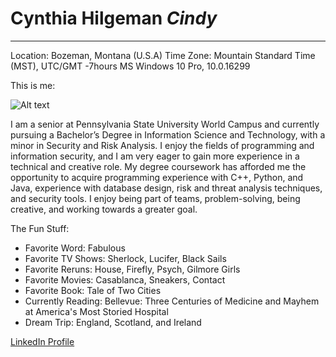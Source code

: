 # Cynthia Hilgeman _Cindy_
---
Location: Bozeman, Montana (U.S.A) 
Time Zone: Mountain Standard Time (MST), UTC/GMT -7hours
MS Windows 10 Pro, 10.0.16299

This is me:

![Alt text](https://avatars0.githubusercontent.com/u/35432613?s=400&u=a0637d3f2d86623519841fb953df4592bdca9f80&v=4 "Me")

I am a senior at Pennsylvania State University World Campus and currently pursuing a Bachelor’s Degree in Information Science and Technology, with a minor in Security and Risk Analysis. I enjoy the fields of programming and information security, and I am very eager to gain more experience in a technical and creative role. My degree coursework has afforded me the opportunity to acquire programming experience with C++, Python, and Java, experience with database design, risk and threat analysis techniques, and security tools. I enjoy being part of teams, problem-solving, being creative, and working towards a greater goal. 

The Fun Stuff:
  * Favorite Word: Fabulous
  * Favorite TV Shows: Sherlock, Lucifer, Black Sails
  * Favorite Reruns: House, Firefly, Psych, Gilmore Girls
  * Favorite Movies: Casablanca, Sneakers, Contact
  * Favorite Book: Tale of Two Cities
  * Currently Reading: Bellevue: Three Centuries of Medicine and Mayhem at America's Most Storied Hospital
  * Dream Trip: England, Scotland, and Ireland
  
  [LinkedIn Profile](https://www.linkedin.com/in/cindyhilgeman/)
